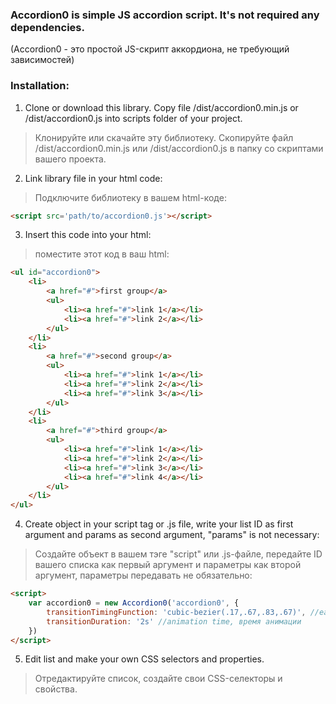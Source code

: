 ### Accordion0 is simple JS accordion script. It's not required any dependencies.
(Accordion0 - это простой JS-скрипт аккордиона, не требующий зависимостей)

### Installation:
1. Clone or download this library. Copy file /dist/accordion0.min.js or /dist/accordion0.js into scripts folder of your project.
> Клонируйте или скачайте эту библиотеку. Скопируйте файл /dist/accordion0.min.js или /dist/accordion0.js в папку со скриптами вашего проекта.

2. Link library file in your html code:
> Подключите библиотеку в вашем html-коде:
```html
<script src='path/to/accordion0.js'></script>
```

3. Insert this code into your html:
> поместите этот код в ваш html:
```html
<ul id="accordion0">
    <li>
        <a href="#">first group</a>
        <ul>
            <li><a href="#">link 1</a></li>
            <li><a href="#">link 2</a></li>
        </ul>
    </li>
    <li>
        <a href="#">second group</a>
        <ul>
            <li><a href="#">link 1</a></li>
            <li><a href="#">link 2</a></li>
            <li><a href="#">link 3</a></li>
        </ul>
    </li>
    <li>
        <a href="#">third group</a>
        <ul>
            <li><a href="#">link 1</a></li>
            <li><a href="#">link 2</a></li>
            <li><a href="#">link 3</a></li>
            <li><a href="#">link 4</a></li>
        </ul>
    </li>
</ul>
```

4. Create object in your script tag or .js file, write your list ID as first argument and params as second argument, "params" is not necessary:
> Создайте объект в вашем тэге "script" или .js-файле, передайте ID вашего списка как первый аргумент и параметры как второй аргумент, параметры передавать не обязательно:
```html js
<script>
    var accordion0 = new Accordion0('accordion0', {
        transitionTimingFunction: 'cubic-bezier(.17,.67,.83,.67)', //ease-in, ease-out, ease-in-out, linear
        transitionDuration: '2s' //animation time, время анимации
    })
</script>
```

5. Edit list and make your own CSS selectors and properties.
>Отредактируйте список, создайте свои CSS-селекторы и свойства.
